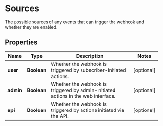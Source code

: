 

# Sources

The possible sources of any events that can trigger the webhook and whether they are enabled.

## Properties

| Name | Type | Description | Notes |
|------------ | ------------- | ------------- | -------------|
|**user** | **Boolean** | Whether the webhook is triggered by subscriber-initiated actions. |  [optional] |
|**admin** | **Boolean** | Whether the webhook is triggered by admin-initiated actions in the web interface. |  [optional] |
|**api** | **Boolean** | Whether the webhook is triggered by actions initiated via the API. |  [optional] |



